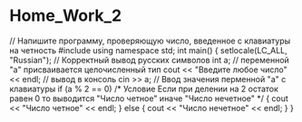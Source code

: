 # Home_Work_2
// Напишите программу, проверяющую число, введенное с клавиатуры на четность
#include <iostream>
using namespace std;
int main()
{
	setlocale(LC_ALL, "Russian"); // Корректный вывод русских символов
	int a; // переменной "a" присваивается целочисленный тип 
	cout << "Введите любое число" << endl; // вывод в консоль
	cin >> a; // Ввод значения перменной "a" с клавиатуры
	if (a % 2 == 0) /* Условие Если при делении на 2 остаток равен 0 то выводится
					"Число четное" иначе "Число нечетное" */
	{
		cout << "Число четное" << endl;
	}
	else
	{
		cout << "Число нечетное" << endl;
	}
}
